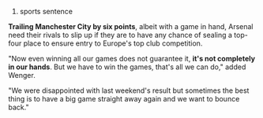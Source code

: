 1. sports sentence

**Trailing Manchester City by six points**, albeit with a game in hand, Arsenal need their rivals to slip up if they are to have any chance of sealing a top-four place to ensure entry to Europe's top club competition.

"Now even winning all our games does not guarantee it, **it's not completely in our hands**. But we have to win the games, that's all we can do," added Wenger.

"We were disappointed with last weekend's result but sometimes the best thing is to have a big game straight away again and we want to bounce back."
